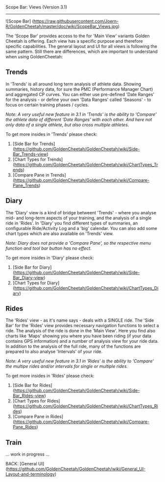 Scope Bar: Views (Version 3.1)
***

![Scope Bar] (https://raw.githubusercontent.com/Joern-R/GoldenCheetah/master/doc/wiki/ScopeBar_Views.jpg)

The 'Scope Bar' provides access to the for 'Main View' variants Golden Cheetah is offering. Each view has a specific purpose and therefore specific capabilities. The general layout and UI for all views is following the same pattern. Still there are differences, which are important to understand when using GoldenCheetah:

## Trends

In 'Trends' is all around long term analysis of athlete data. Showing summaries, history data, for sure the PMC (Performance Manager Chart) and aggregated CP curves. You can either use pre-defined 'Date Ranges' for the analysis - or define your own 'Data Ranges' called 'Seasons' - to focus on certain training phases / cycles.

_Note: A very useful new feature in 3.1 in 'Trends' is the ability to 'Compare' the athlete data of different 'Date Ranges' with each other. And here not only data of a single athlete, but also cross multiple athletes._

To get more insides in 'Trends' please check:

1. [Side Bar for Trends] (https://github.com/GoldenCheetah/GoldenCheetah/wiki/Side-Bar_Trends-view)
2. [Chart Types for Trends] (https://github.com/GoldenCheetah/GoldenCheetah/wiki/ChartTypes_Trends)
3. [Compare Pane in Trends] (https://github.com/GoldenCheetah/GoldenCheetah/wiki/Compare-Pane_Trends)

## Diary

The 'Diary' view is a kind of bridge betweent 'Trends' - where you analyse mid- and long-term aspects of your training, and the analysis of a single ride in 'Rides'. In 'Diary' you find different types of summaries, an configurable Ride/Activity Log and a 'big' calendar. You can also add some chart types which are also available on 'Trends' view.

_Note: Diary does not provide a 'Compare Pane', so the respective menu function and tool bar button has no effect._

To get more insides in 'Diary' please check:

1. [Side Bar for Diary] (https://github.com/GoldenCheetah/GoldenCheetah/wiki/Side-Bar_Diary-view)
2. [Chart Types for Diary] (https://github.com/GoldenCheetah/GoldenCheetah/wiki/ChartTypes_Diary)

## Rides

The 'Rides' view - as it's name says - deals with a SINGLE ride. The 'Side Bar' for the 'Rides' view provides necessary navigation functions to select a ride. The analysis of the ride is done in the 'Main View'. Here you find also charts like 'Maps' showing you where you have been riding (if your data contains GPS information) and a number of analysis view for your ride data. In addition to the analysis of the full ride, many of the functions are prepared to also analyse 'Intervals' of your ride. 

_Note: A very useful new feature in 3.1 in 'Rides' is the ability to 'Compare' the multipe rides and/or intervals for single or multiple rides._

To get more insides in 'Rides' please check:

1. [Side Bar for Rides] (https://github.com/GoldenCheetah/GoldenCheetah/wiki/Side-Bar_Rides-view)
2. [Chart Types for Rides] (https://github.com/GoldenCheetah/GoldenCheetah/wiki/ChartTypes_Rides)
3. [Compare Pane in Rides] (https://github.com/GoldenCheetah/GoldenCheetah/wiki/Compare-Pane_Rides)

## Train

... work in progress ...

BACK: [General UI] (https://github.com/GoldenCheetah/GoldenCheetah/wiki/General_UI-Layout-and-terminology)